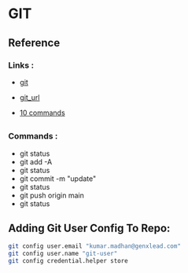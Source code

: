 # GIT
## Reference

### Links :

* [git](https://www.atlassian.com/git/tutorials)

* [git_url](https://www.atlassian.com/git/glossary)

* [10 commands](https://www.freecodecamp.org/news/10-important-git-commands-that-every-developer-should-know/)

#####
##
####
### Commands : 

*  git status
*  git add -A
*  git status
*  git commit -m "update"
*  git status
*  git push origin main
*  git status


## Adding Git User Config To Repo:
```bash
git config user.email "kumar.madhan@genxlead.com"
git config user.name "git-user"
git config credential.helper store
```